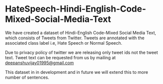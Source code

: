 # HateSpeech-Hindi-English-Code-Mixed-Social-Media-Text

We have created a dataset of Hindi-English Code-Mixed Social Media Text, which consists of Tweets from Twitter. 
Tweets are annotated with the associated class label i.e, Hate Speech or Normal Speech.

Due to privacy policy of twitter we are releasing only tweet ids not the tweet text. Tweet text can be requested from us by
mailing at deepanshuvijay01995@gmail.com

This dataset in in development and in future we will extend this to more number of sentences.
